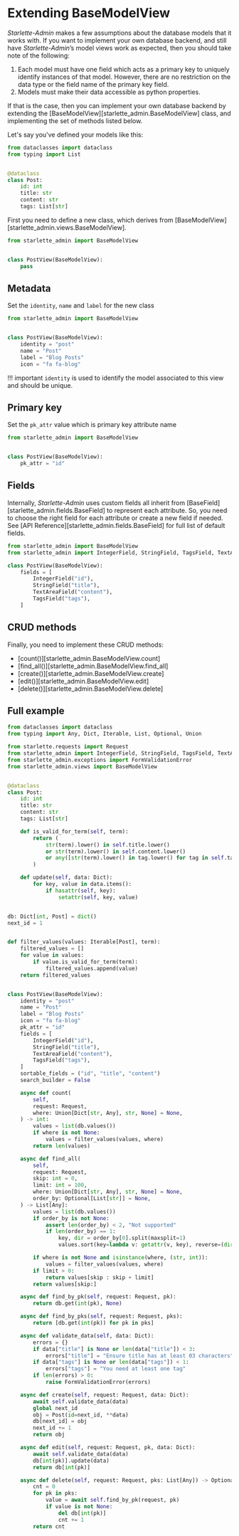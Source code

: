 # Extending BaseModelView

*Starlette-Admin*  makes a few assumptions about the database models that it works with. If you want to implement your
own database backend, and still have *Starlette-Admin*’s model views work as expected, then you should take note of the
following:

1. Each model must have one field which acts as a primary key to uniquely identify instances of that model. However,
   there are no restriction on the data type or the field name of the primary key field.
2. Models must make their data accessible as python properties.

If that is the case, then you can implement your own database backend by extending the
[BaseModelView][starlette_admin.BaseModelView] class, and implementing the set of methods listed below.

Let's say you've defined your models like this:

```python
from dataclasses import dataclass
from typing import List


@dataclass
class Post:
    id: int
    title: str
    content: str
    tags: List[str]

```

First you need to define a new class, which derives from [BaseModelView][starlette_admin.views.BaseModelView].

```python
from starlette_admin import BaseModelView


class PostView(BaseModelView):
    pass
```

## Metadata

Set the `identity`, `name` and `label` for the new class

```python
from starlette_admin import BaseModelView


class PostView(BaseModelView):
    identity = "post"
    name = "Post"
    label = "Blog Posts"
    icon = "fa fa-blog"
```

!!! important
     `identity` is used to identify the model associated to this view and should be unique.

## Primary key

Set the `pk_attr` value which is primary key attribute name

```python
from starlette_admin import BaseModelView


class PostView(BaseModelView):
    pk_attr = "id"
```

## Fields

Internally, *Starlette-Admin*  uses custom fields all inherit from [BaseField][starlette_admin.fields.BaseField] to
represent each attribute. So, you need to choose the right field for each attribute or create a new field if needed.
See [API Reference][starlette_admin.fields.BaseField] for full list of default fields.

```python
from starlette_admin import BaseModelView
from starlette_admin import IntegerField, StringField, TagsField, TextAreaField

class PostView(BaseModelView):
    fields = [
        IntegerField("id"),
        StringField("title"),
        TextAreaField("content"),
        TagsField("tags"),
    ]
```

## CRUD methods

Finally, you need to implement these CRUD methods:

* [count()][starlette_admin.BaseModelView.count]
* [find_all()][starlette_admin.BaseModelView.find_all]
* [create()][starlette_admin.BaseModelView.create]
* [edit()][starlette_admin.BaseModelView.edit]
* [delete()][starlette_admin.BaseModelView.delete]

## Full example
```python
from dataclasses import dataclass
from typing import Any, Dict, Iterable, List, Optional, Union

from starlette.requests import Request
from starlette_admin import IntegerField, StringField, TagsField, TextAreaField
from starlette_admin.exceptions import FormValidationError
from starlette_admin.views import BaseModelView


@dataclass
class Post:
    id: int
    title: str
    content: str
    tags: List[str]

    def is_valid_for_term(self, term):
        return (
            str(term).lower() in self.title.lower()
            or str(term).lower() in self.content.lower()
            or any([str(term).lower() in tag.lower() for tag in self.tags])
        )

    def update(self, data: Dict):
        for key, value in data.items():
            if hasattr(self, key):
                setattr(self, key, value)


db: Dict[int, Post] = dict()
next_id = 1


def filter_values(values: Iterable[Post], term):
    filtered_values = []
    for value in values:
        if value.is_valid_for_term(term):
            filtered_values.append(value)
    return filtered_values


class PostView(BaseModelView):
    identity = "post"
    name = "Post"
    label = "Blog Posts"
    icon = "fa fa-blog"
    pk_attr = "id"
    fields = [
        IntegerField("id"),
        StringField("title"),
        TextAreaField("content"),
        TagsField("tags"),
    ]
    sortable_fields = ("id", "title", "content")
    search_builder = False

    async def count(
        self,
        request: Request,
        where: Union[Dict[str, Any], str, None] = None,
    ) -> int:
        values = list(db.values())
        if where is not None:
            values = filter_values(values, where)
        return len(values)

    async def find_all(
        self,
        request: Request,
        skip: int = 0,
        limit: int = 100,
        where: Union[Dict[str, Any], str, None] = None,
        order_by: Optional[List[str]] = None,
    ) -> List[Any]:
        values = list(db.values())
        if order_by is not None:
            assert len(order_by) < 2, "Not supported"
            if len(order_by) == 1:
                key, dir = order_by[0].split(maxsplit=1)
                values.sort(key=lambda v: getattr(v, key), reverse=(dir == "desc"))

        if where is not None and isinstance(where, (str, int)):
            values = filter_values(values, where)
        if limit > 0:
            return values[skip : skip + limit]
        return values[skip:]

    async def find_by_pk(self, request: Request, pk):
        return db.get(int(pk), None)

    async def find_by_pks(self, request: Request, pks):
        return [db.get(int(pk)) for pk in pks]

    async def validate_data(self, data: Dict):
        errors = {}
        if data["title"] is None or len(data["title"]) < 3:
            errors["title"] = "Ensure title has at least 03 characters"
        if data["tags"] is None or len(data["tags"]) < 1:
            errors["tags"] = "You need at least one tag"
        if len(errors) > 0:
            raise FormValidationError(errors)

    async def create(self, request: Request, data: Dict):
        await self.validate_data(data)
        global next_id
        obj = Post(id=next_id, **data)
        db[next_id] = obj
        next_id += 1
        return obj

    async def edit(self, request: Request, pk, data: Dict):
        await self.validate_data(data)
        db[int(pk)].update(data)
        return db[int(pk)]

    async def delete(self, request: Request, pks: List[Any]) -> Optional[int]:
        cnt = 0
        for pk in pks:
            value = await self.find_by_pk(request, pk)
            if value is not None:
                del db[int(pk)]
                cnt += 1
        return cnt

```
